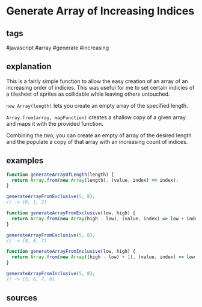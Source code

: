# Generate Array of Increasing Indices
## tags
#javascript #array #generate #increasing

## explanation
This is a fairly simple function to allow the easy creation of an array of an increasing order of indicies. This was useful for me to set certain indicies of a tilesheet of sprites as collidable while leaving others untouched. 

`new Array(length)` lets you create an empty array of the specified length. 

`Array.from(array, mapFunction)` creates a shallow copy of a given array and maps it with the provided function.

Combining the two, you can create an empty of array of the desired length and the populate a copy of that array with an increasing count of indices.

## examples
```javascript
function generateArrayOfLength(length) {
  return Array.from(new Array(length), (value, index) => index);
}

generateArrayFromExclusive(5, 8);
// -> [0, 1, 2]
```

```javascript
function generateArrayFromExclusive(low, high) {
  return Array.from(new Array(high - low), (value, index) => low + index);
}

generateArrayFromExclusive(5, 8);
// -> [5, 6, 7]
```

```javascript
function generateArrayFromInclusive(low, high) {
  return Array.from(new Array((high - low) + 1), (value, index) => low + index);
}

generateArrayFromInclusive(5, 8);
// -> [5, 6, 7, 8]
```

## sources
